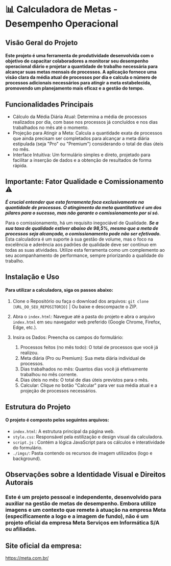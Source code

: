 # 📊 Calculadora de Metas - Desempenho Operacional

## Visão Geral do Projeto

#### Este projeto é uma ferramenta de produtividade desenvolvida com o objetivo de capacitar colaboradores a monitorar seu desempenho operacional diário e projetar a quantidade de trabalho necessária para alcançar suas metas mensais de processos. A aplicação fornece uma visão clara da média atual de processos por dia e calcula o número de processos adicionais necessários para atingir a meta estabelecida, promovendo um planejamento mais eficaz e a gestão do tempo.

## Funcionalidades Principais
* Cálculo da Média Diária Atual: Determina a média de processos realizados por dia, com base nos processos já concluídos e nos dias trabalhados no mês até o momento.
* Projeção para Atingir a Meta: Calcula a quantidade exata de processos que ainda precisam ser completados para alcançar a meta diária estipulada (seja "Pro" ou "Premium") considerando o total de dias úteis no mês.
* Interface Intuitiva: Um formulário simples e direto, projetado para facilitar a inserção de dados e a obtenção de resultados de forma rápida.

## Importante: Fator Qualidade e Comissionamento ⚠️

**_É crucial entender que esta ferramenta foca exclusivamente na quantidade de processos. O atingimento da meta quantitativa é um dos pilares para o sucesso, mas não garante o comissionamento por si só._**

Para o comissionamento, há um requisito inegociável de Qualidade. _**Se a sua taxa de qualidade estiver abaixo de 98,5%, mesmo que a meta de processos seja alcançada, o comissionamento pode não ser efetivado.**_ Esta calculadora é um suporte à sua gestão de volume, mas o foco na excelência e aderência aos padrões de qualidade deve ser contínuo em todas as suas atividades. Utilize esta ferramenta como um complemento ao seu acompanhamento de performance, sempre priorizando a qualidade do trabalho.

## Instalação e Uso
#### Para utilizar a calculadora, siga os passos abaixo:

1. Clone o Repositório ou faça o download dos arquivos: ```git clone [URL_DO_SEU_REPOSITORIO]``` | Ou baixe e descompacte o ZIP.
2. Abra o ```index.html```: Navegue até a pasta do projeto e abra o arquivo ```index.html``` em seu navegador web preferido (Google Chrome, Firefox, Edge, etc.).
3. Insira os Dados: Preencha os campos do formulário:

    1. Processos feitos (no mês todo): O total de processos que você já realizou.
    2. Meta diária (Pro ou Premium): Sua meta diária individual de processos.
    3. Dias trabalhados no mês: Quantos dias você já efetivamente trabalhou no mês corrente.
    4. Dias úteis no mês: O total de dias úteis previstos para o mês.
    5. Calcular: Clique no botão "Calcular" para ver sua média atual e a projeção de processos necessários.

## Estrutura do Projeto
#### O projeto é composto pelos seguintes arquivos:

* ```index.html```<i class="fa-brands fa-html5"></i>: A estrutura principal da página web.
* ```style.css```<i class="fa-brands fa-css3"></i>: Responsável pela estilização e design visual da calculadora.
* ```script.js``` <i class="fa-brands fa-js"></i>: Contém a lógica JavaScript para os cálculos e interatividade do formulário.
* ```./imgs/```<i class="fa-solid fa-folder"></i>: Pasta contendo os recursos de imagem utilizados (logo e background).

## Observações sobre a Identidade Visual e Direitos Autorais
### Este é um projeto pessoal e independente, desenvolvido para auxiliar na gestão de metas de desempenho. Embora utilize imagens e um contexto que remete à atuação na empresa Meta (especificamente a logo e a imagem de fundo), não é um projeto oficial da empresa Meta Serviços em Informática S/A ou afiliadas.

## Site oficial da empresa:
https://meta.com.br/
